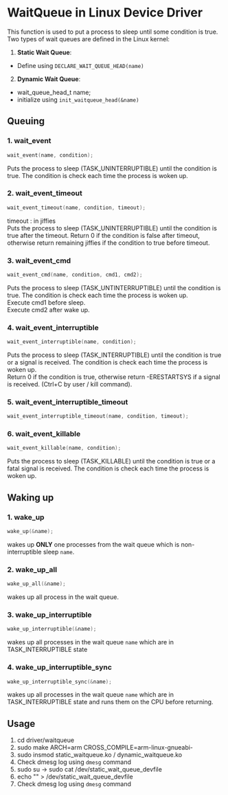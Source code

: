 # WaitQueue in Linux Device Driver
This function is used to put a process to sleep until some condition is true. 
Two types of wait queues are defined in the Linux kernel:
1. **Static Wait Queue**: 
- Define using `DECLARE_WAIT_QUEUE_HEAD(name)`
2. **Dynamic Wait Queue**:
- wait_queue_head_t name;
- initialize using `init_waitqueue_head(&name)`

## Queuing  
### 1. wait_event
```c
wait_event(name, condition);
```
Puts the process to sleep (TASK_UNINTERRUPTIBLE) until the condition is true. The condition is check each time the process is woken up.
### 2. wait_event_timeout
```c
wait_event_timeout(name, condition, timeout);
```
timeout : in jiffies <br>
Puts the process to sleep (TASK_UNINTERRUPTIBLE) until the condition is true after the timeout. Return 0 if the condition is false after timeout, otherwise return remaining jiffies if the condition to true before timeout.
### 3. wait_event_cmd
```c
wait_event_cmd(name, condition, cmd1, cmd2);
```
Puts the process to sleep (TASK_UNTINTERRUPTIBLE) until the condition is true. The condition is check each time the process is woken up. <br>
Execute cmd1 before sleep. <br>
Execute cmd2 after wake up.
### 4. wait_event_interruptible
```c
wait_event_interruptible(name, condition);
```
Puts the process to sleep (TASK_INTERRUPTIBLE) until the condition is true or a signal is received. The condition is check each time the process is woken up. <br>
Return 0 if the condition is true, otherwise return -ERESTARTSYS if a signal is received. (Ctrl+C by user / kill command).

### 5. wait_event_interruptible_timeout
```c
wait_event_interruptible_timeout(name, condition, timeout);
```
### 6. wait_event_killable
```c
wait_event_killable(name, condition);
```
Puts the process to sleep (TASK_KILLABLE) until the condition is true or a fatal signal is received. The condition is check each time the process is woken up.

## Waking up

### 1. wake_up
```c
wake_up(&name);
```
wakes up **ONLY** one processes from the wait queue which is non-interruptible sleep `name`.
### 2. wake_up_all
```c
wake_up_all(&name);
```
wakes up all process in the wait queue.

### 3. wake_up_interruptible
```c
wake_up_interruptible(&name);
```
wakes up all processes in the wait queue `name` which are in TASK_INTERRUPTIBLE state
### 4. wake_up_interruptible_sync
```c
wake_up_interruptible_sync(&name);
```
wakes up all processes in the wait queue `name` which are in TASK_INTERRUPTIBLE state and runs them on the CPU before returning.

## Usage 
1. cd driver/waitqueue
2. sudo make ARCH=arm CROSS_COMPILE=arm-linux-gnueabi-
3. sudo insmod static_waitqueue.ko / dynamic_waitqueue.ko
4. Check dmesg log using `dmesg` command
5. sudo su -> sudo cat /dev/static_wait_queue_devfile
6. echo "" > /dev/static_wait_queue_devfile
7. Check dmesg log using `dmesg` command 